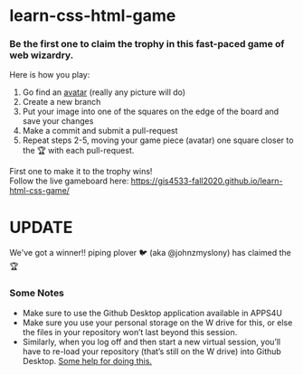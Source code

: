 # learn-css-html-game

### Be the first one to claim the trophy in this fast-paced game of web wizardry.

Here is how you play:  
1. Go find an [avatar](https://techterms.com/definition/avatar) (really any picture will do)
2. Create a new branch
3. Put your image into one of the squares on the edge of the board and save your changes
4. Make a commit and submit a pull-request
5. Repeat steps 2-5, moving your game piece (avatar) one square closer to the :trophy: with each pull-request.

First one to make it to the trophy wins!  
Follow the live gameboard here: https://gis4533-fall2020.github.io/learn-html-css-game/

# UPDATE
We've got a winner!! piping plover :bird: (aka @johnzmyslony) has claimed the :trophy:

### Some Notes  
- Make sure to use the Github Desktop application available in APPS4U
- Make sure you use your personal storage on the W drive for this, or else the files in your repository won’t last beyond this session.
- Similarly, when you log off and then start a new virtual session, you’ll have to re-load your repository (that’s still on the W drive) into Github Desktop. [Some help for doing this.](https://help.github.com/en/desktop/contributing-to-projects/adding-a-repository-from-your-local-computer-to-github-desktop) 
